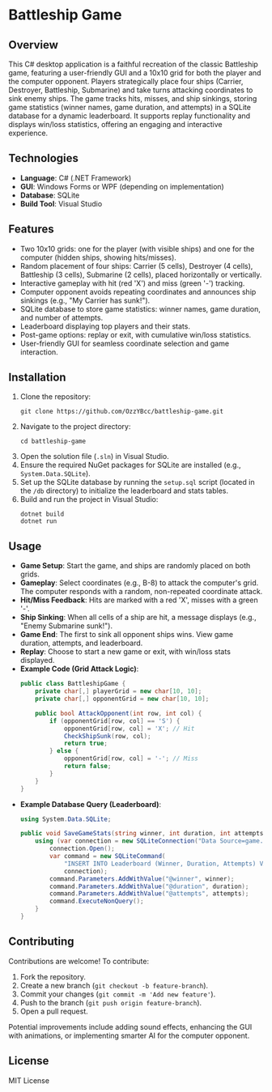 # Battleship Game

## Overview
This C# desktop application is a faithful recreation of the classic Battleship game, featuring a user-friendly GUI and a 10x10 grid for both the player and the computer opponent. Players strategically place four ships (Carrier, Destroyer, Battleship, Submarine) and take turns attacking coordinates to sink enemy ships. The game tracks hits, misses, and ship sinkings, storing game statistics (winner names, game duration, and attempts) in a SQLite database for a dynamic leaderboard. It supports replay functionality and displays win/loss statistics, offering an engaging and interactive experience.

## Technologies
- **Language**: C# (.NET Framework)
- **GUI**: Windows Forms or WPF (depending on implementation)
- **Database**: SQLite
- **Build Tool**: Visual Studio

## Features
- Two 10x10 grids: one for the player (with visible ships) and one for the computer (hidden ships, showing hits/misses).
- Random placement of four ships: Carrier (5 cells), Destroyer (4 cells), Battleship (3 cells), Submarine (2 cells), placed horizontally or vertically.
- Interactive gameplay with hit (red 'X') and miss (green '-') tracking.
- Computer opponent avoids repeating coordinates and announces ship sinkings (e.g., "My Carrier has sunk!").
- SQLite database to store game statistics: winner names, game duration, and number of attempts.
- Leaderboard displaying top players and their stats.
- Post-game options: replay or exit, with cumulative win/loss statistics.
- User-friendly GUI for seamless coordinate selection and game interaction.

## Installation
1. Clone the repository:
   ```
   git clone https://github.com/OzzYBcc/battleship-game.git
   ```
2. Navigate to the project directory:
   ```
   cd battleship-game
   ```
3. Open the solution file (`.sln`) in Visual Studio.
4. Ensure the required NuGet packages for SQLite are installed (e.g., `System.Data.SQLite`).
5. Set up the SQLite database by running the `setup.sql` script (located in the `/db` directory) to initialize the leaderboard and stats tables.
6. Build and run the project in Visual Studio:
   ```
   dotnet build
   dotnet run
   ```

## Usage
- **Game Setup**: Start the game, and ships are randomly placed on both grids.
- **Gameplay**: Select coordinates (e.g., B-8) to attack the computer's grid. The computer responds with a random, non-repeated coordinate attack.
- **Hit/Miss Feedback**: Hits are marked with a red 'X', misses with a green '-'.
- **Ship Sinking**: When all cells of a ship are hit, a message displays (e.g., "Enemy Submarine sunk!").
- **Game End**: The first to sink all opponent ships wins. View game duration, attempts, and leaderboard.
- **Replay**: Choose to start a new game or exit, with win/loss stats displayed.
- **Example Code (Grid Attack Logic)**:
  ```csharp
  public class BattleshipGame {
      private char[,] playerGrid = new char[10, 10];
      private char[,] opponentGrid = new char[10, 10];

      public bool AttackOpponent(int row, int col) {
          if (opponentGrid[row, col] == 'S') {
              opponentGrid[row, col] = 'X'; // Hit
              CheckShipSunk(row, col);
              return true;
          } else {
              opponentGrid[row, col] = '-'; // Miss
              return false;
          }
      }
  }
  ```
- **Example Database Query (Leaderboard)**:
  ```csharp
  using System.Data.SQLite;

  public void SaveGameStats(string winner, int duration, int attempts) {
      using (var connection = new SQLiteConnection("Data Source=game.db;Version=3;")) {
          connection.Open();
          var command = new SQLiteCommand(
              "INSERT INTO Leaderboard (Winner, Duration, Attempts) VALUES (@winner, @duration, @attempts)",
              connection);
          command.Parameters.AddWithValue("@winner", winner);
          command.Parameters.AddWithValue("@duration", duration);
          command.Parameters.AddWithValue("@attempts", attempts);
          command.ExecuteNonQuery();
      }
  }
  ```

## Contributing
Contributions are welcome! To contribute:
1. Fork the repository.
2. Create a new branch (`git checkout -b feature-branch`).
3. Commit your changes (`git commit -m 'Add new feature'`).
4. Push to the branch (`git push origin feature-branch`).
5. Open a pull request.

Potential improvements include adding sound effects, enhancing the GUI with animations, or implementing smarter AI for the computer opponent.

## License
MIT License